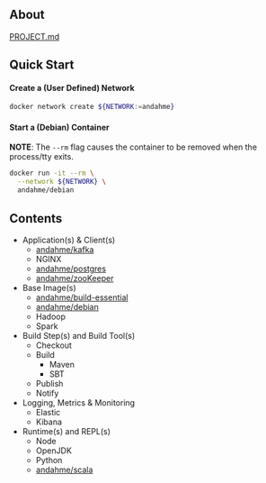 ## About
[PROJECT.md](https://github.com/andahme/dockerfiles/blob/master/PROJECT.md)

## Quick Start

#### Create a (User Defined) Network
```bash
docker network create ${NETWORK:=andahme}
```

#### Start a (Debian) Container
**NOTE**: The `--rm` flag causes the container to be removed when the process/tty exits.
```bash
docker run -it --rm \
  --network ${NETWORK} \
  andahme/debian
```


## Contents
* Application(s) & Client(s)
    * [andahme/kafka](https://github.com/andahme/dockerfiles/blob/release/kafka/kafka/README.md)
    * NGINX
    * [andahme/postgres](https://github.com/andahme/dockerfiles/blob/release/postgres/README.md)
    * [andahme/zooKeeper](https://github.com/andahme/dockerfiles/blob/release/zookeeper/zookeeper/README.md)
* Base Image(s)
    * [andahme/build-essential](https://github.com/andahme/dockerfiles/blob/release/build-essential/build-essential/README.md)
    * [andahme/debian](https://github.com/andahme/dockerfiles/blob/release/debian/debian/README.md)
    * Hadoop
    * Spark
* Build Step(s) and Build Tool(s)
    * Checkout
    * Build
        * Maven
        * SBT
    * Publish
    * Notify
* Logging, Metrics & Monitoring
    * Elastic
    * Kibana
* Runtime(s) and REPL(s)
    * Node
    * OpenJDK
    * Python
    * [andahme/scala](https://github.com/andahme/dockerfiles/blob/release/scala/scala/README.md)
